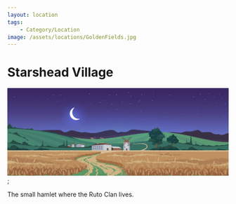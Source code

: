 ```yaml
---
layout: location
tags:
    - Category/Location
image: /assets/locations/GoldenFields.jpg
---
```


# Starshead Village

![Golden Fields](/assets/locations/Goldenfields.jpg);

The small hamlet where the Ruto Clan lives.
